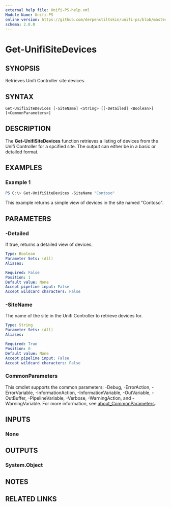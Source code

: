```yaml
---
external help file: Unifi-PS-help.xml
Module Name: Unifi-PS
online version: https://github.com/derpenstiltskin/unifi-ps/blob/master/docs/Get-UnifiSiteDevices.md
schema: 2.0.0
---
```


# Get-UnifiSiteDevices

## SYNOPSIS
Retrieves Unifi Controller site devices.

## SYNTAX

```
Get-UnifiSiteDevices [-SiteName] <String> [[-Detailed] <Boolean>] [<CommonParameters>]
```

## DESCRIPTION
The **Get-UnifiSiteDevices** function retrieves a listing of devices from the Unifi Controller for a spcified site. The output can either be in a basic or detailed format.

## EXAMPLES

### Example 1
```powershell
PS C:\> Get-UnifiSiteDevices -SiteName "Contoso"
```

This example returns a simple view of devices in the site named "Contoso".

## PARAMETERS

### -Detailed
If true, returns a detailed view of devices.

```yaml
Type: Boolean
Parameter Sets: (All)
Aliases:

Required: False
Position: 1
Default value: None
Accept pipeline input: False
Accept wildcard characters: False
```

### -SiteName
The name of the site in the Unifi Controller to retrieve devices for.

```yaml
Type: String
Parameter Sets: (All)
Aliases:

Required: True
Position: 0
Default value: None
Accept pipeline input: False
Accept wildcard characters: False
```

### CommonParameters
This cmdlet supports the common parameters: -Debug, -ErrorAction, -ErrorVariable, -InformationAction, -InformationVariable, -OutVariable, -OutBuffer, -PipelineVariable, -Verbose, -WarningAction, and -WarningVariable. For more information, see [about_CommonParameters](http://go.microsoft.com/fwlink/?LinkID=113216).

## INPUTS

### None
## OUTPUTS

### System.Object
## NOTES

## RELATED LINKS
